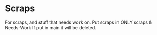 # Scraps
For scraps, and stuff that needs work on.
Put scraps in ONLY scraps & Needs-Work
If put in main it will be deleted.
